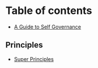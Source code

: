 # Table of contents

* [A Guide to Self Governance](README.md)

## Principles

* [Super Principles](principles/super-principles.md)


